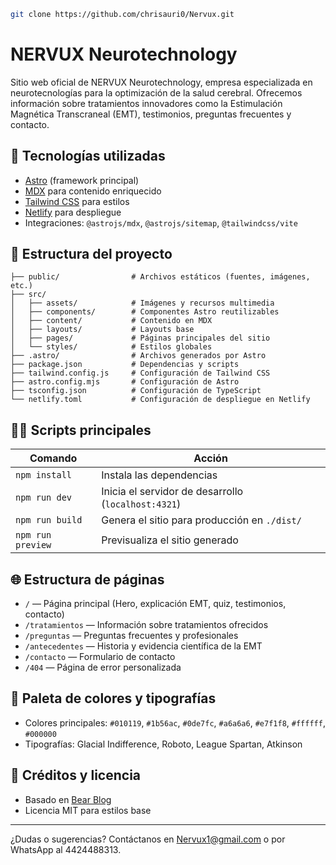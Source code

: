 ```sh
git clone https://github.com/chrisauri0/Nervux.git
```

# NERVUX Neurotechnology

Sitio web oficial de NERVUX Neurotechnology, empresa especializada en neurotecnologías para la optimización de la salud cerebral. Ofrecemos información sobre tratamientos innovadores como la Estimulación Magnética Transcraneal (EMT), testimonios, preguntas frecuentes y contacto.

## 🚀 Tecnologías utilizadas

- [Astro](https://astro.build/) (framework principal)
- [MDX](https://mdxjs.com/) para contenido enriquecido
- [Tailwind CSS](https://tailwindcss.com/) para estilos
- [Netlify](https://www.netlify.com/) para despliegue
- Integraciones: `@astrojs/mdx`, `@astrojs/sitemap`, `@tailwindcss/vite`

## 📁 Estructura del proyecto

```
├── public/                # Archivos estáticos (fuentes, imágenes, etc.)
├── src/
│   ├── assets/            # Imágenes y recursos multimedia
│   ├── components/        # Componentes Astro reutilizables
│   ├── content/           # Contenido en MDX
│   ├── layouts/           # Layouts base
│   ├── pages/             # Páginas principales del sitio
│   └── styles/            # Estilos globales
├── .astro/                # Archivos generados por Astro
├── package.json           # Dependencias y scripts
├── tailwind.config.js     # Configuración de Tailwind CSS
├── astro.config.mjs       # Configuración de Astro
├── tsconfig.json          # Configuración de TypeScript
└── netlify.toml           # Configuración de despliegue en Netlify
```

## 🧑‍💻 Scripts principales

| Comando           | Acción                                              |
| ----------------- | --------------------------------------------------- |
| `npm install`     | Instala las dependencias                            |
| `npm run dev`     | Inicia el servidor de desarrollo (`localhost:4321`) |
| `npm run build`   | Genera el sitio para producción en `./dist/`        |
| `npm run preview` | Previsualiza el sitio generado                      |

## 🌐 Estructura de páginas

- `/` — Página principal (Hero, explicación EMT, quiz, testimonios, contacto)
- `/tratamientos` — Información sobre tratamientos ofrecidos
- `/preguntas` — Preguntas frecuentes y profesionales
- `/antecedentes` — Historia y evidencia científica de la EMT
- `/contacto` — Formulario de contacto
- `/404` — Página de error personalizada

## 🎨 Paleta de colores y tipografías

- Colores principales: `#010119`, `#1b56ac`, `#0de7fc`, `#a6a6a6`, `#e7f1f8`, `#ffffff`, `#000000`
- Tipografías: Glacial Indifference, Roboto, League Spartan, Atkinson

## 📄 Créditos y licencia

- Basado en [Bear Blog](https://github.com/HermanMartinus/bearblog/)
- Licencia MIT para estilos base

---

¿Dudas o sugerencias? Contáctanos en [Nervux1@gmail.com](mailto:Nervux1@gmail.com) o por WhatsApp al 4424488313.

